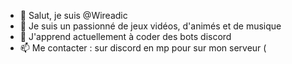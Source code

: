 - 👋 Salut, je suis @Wireadic
- 👀 Je suis un passionné de jeux vidéos, d'animés et de musique
- 🌱 J'apprend actuellement à coder des bots discord 
- 📫 Me contacter : sur discord en mp pour sur mon serveur ( 
